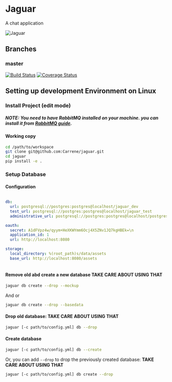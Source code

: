 
# Jaguar
A chat application

![Jaguar](https://img00.deviantart.net/0a9d/i/2010/343/9/6/jaguar_by_alannahily-d34ju3t.jpg)

## Branches

### master

[![Build Status](https://travis-ci.com/Carrene/jaguar.svg?token=JgyQwxgapUeYpgeJwWxz&branch=master)](https://travis-ci.com/Carrene/jaguar)
[![Coverage Status](https://coveralls.io/repos/github/Carrene/jaguar/badge.svg?branch=master&t=JBn3pI)](https://coveralls.io/github/Carrene/jaguar?branch=master)

Setting up development Environment on Linux
----------------------------------

### Install Project (edit mode)

##### NOTE: You need to have RabbitMQ installed on your machine. you can install it from [RabbitMQ guide](https://www.rabbitmq.com/install-debian.html).

#### Working copy

```bash
cd /path/to/workspace
git clone git@github.com:Carrene/jaguar.git
cd jaguar
pip install -e .
```
 
### Setup Database

#### Configuration

```yaml

db:
  url: postgresql://postgres:postgres@localhost/jaguar_dev
  test_url: postgresql://postgres:postgres@localhost/jaguar_test
  administrative_url: postgresql://postgres:postgres@localhost/postgres

oauth:
  secret: A1dFVpz4w/qyym+HeXKWYmm6Ocj4X5ZNv1JQ7kgHBEk=\n
  application_id: 1
  url: http://localhost:8080

storage:
  local_directory: %(root_path)s/data/assets
  base_url: http://localhost:8080/assets
  
 ```

#### Remove old abd create a new database **TAKE CARE ABOUT USING THAT**

```bash
jaguar db create --drop --mockup
```

And or

```bash
jaguar db create --drop --basedata 
```

#### Drop old database: **TAKE CARE ABOUT USING THAT**

```bash
jaguar [-c path/to/config.yml] db --drop
```

#### Create database

```bash
jaguar [-c path/to/config.yml] db --create
```

Or, you can add `--drop` to drop the previously created database: **TAKE CARE ABOUT USING THAT**

```bash
jaguar [-c path/to/config.yml] db create --drop
```

